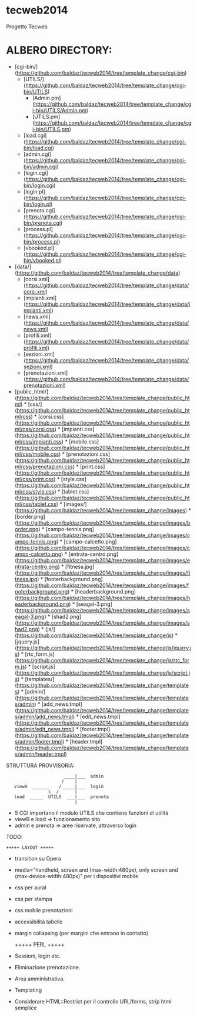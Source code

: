 tecweb2014
==========

Progetto Tecweb

# ALBERO DIRECTORY:

* [cgi-bin/] (https://github.com/baldaz/tecweb2014/tree/template_change/cgi-bin)
	* [UTILS/] (https://github.com/baldaz/tecweb2014/tree/template_change/cgi-bin/UTILS)
		* [Admin.pm] (https://github.com/baldaz/tecweb2014/tree/template_change/cgi-bin/UTILS/Admin.pm)
        * [UTILS.pm] (https://github.com/baldaz/tecweb2014/tree/template_change/cgi-bin/UTILS.pm)
	* [load.cgi] (https://github.com/baldaz/tecweb2014/tree/template_change/cgi-bin/load.cgi)
	* [admin.cgi] (https://github.com/baldaz/tecweb2014/tree/template_change/cgi-bin/admin.cgi)
	* [login.cgi] (https://github.com/baldaz/tecweb2014/tree/template_change/cgi-bin/login.cgi)
	* [login.pl] (https://github.com/baldaz/tecweb2014/tree/template_change/cgi-bin/login.pl)
	* [prenota.cgi] (https://github.com/baldaz/tecweb2014/tree/template_change/cgi-bin/prenota.cgi)
	* [process.pl] (https://github.com/baldaz/tecweb2014/tree/template_change/cgi-bin/process.pl)
	* [vbooked.pl] (https://github.com/baldaz/tecweb2014/tree/template_change/cgi-bin/vbooked.pl)
* [data/] (https://github.com/baldaz/tecweb2014/tree/template_change/data)
     * [corsi.xml] (https://github.com/baldaz/tecweb2014/tree/template_change/data/corsi.xml) 
     * [impianti.xml] (https://github.com/baldaz/tecweb2014/tree/template_change/data/impianti.xml)
     * [news.xml] (https://github.com/baldaz/tecweb2014/tree/template_change/data/news.xml)	
     * [profili.xml] (https://github.com/baldaz/tecweb2014/tree/template_change/data/profili.xml)
     * [sezioni.xml] (https://github.com/baldaz/tecweb2014/tree/template_change/data/sezioni.xml)
     * [prenotazioni.xml] (https://github.com/baldaz/tecweb2014/tree/template_change/data/prenotazioni.xml)
* [public_html/] (https://github.com/baldaz/tecweb2014/tree/template_change/public_html)
  	  * [css/] (https://github.com/baldaz/tecweb2014/tree/template_change/public_html/css)
	       * [corsi.css] (https://github.com/baldaz/tecweb2014/tree/template_change/public_html/css/corsi.css)
	       * [impianti.css] (https://github.com/baldaz/tecweb2014/tree/template_change/public_html/css/impianti.css)
	       * [mobile.css] (https://github.com/baldaz/tecweb2014/tree/template_change/public_html/css/mobile.css)
	       * [prenotazioni.css] (https://github.com/baldaz/tecweb2014/tree/template_change/public_html/css/prenotazioni.css)
	       * [print.css] (https://github.com/baldaz/tecweb2014/tree/template_change/public_html/css/print.css)
	       * [style.css] (https://github.com/baldaz/tecweb2014/tree/template_change/public_html/css/style.css)
	       * [tablet.css] (https://github.com/baldaz/tecweb2014/tree/template_change/public_html/css/tablet.css)
	  * [images/] (https://github.com/baldaz/tecweb2014/tree/template_change/images)
		   * [border.png] (https://github.com/baldaz/tecweb2014/tree/template_change/images/border.png)
		   * [campo-tennis.png] (https://github.com/baldaz/tecweb2014/tree/template_change/images/campo-tennis.png)
		   * [campo-calcetto.png] (https://github.com/baldaz/tecweb2014/tree/template_change/images/campo-calcetto.png)
		   * [entrata-centro.png] (https://github.com/baldaz/tecweb2014/tree/template_change/images/entrata-centro.png)
		   * [fitness.jpg] (https://github.com/baldaz/tecweb2014/tree/template_change/images/fitness.jpg)
		   * [footerbackground.png] (https://github.com/baldaz/tecweb2014/tree/template_change/images/footerbackground.png)
		   * [headerbackground.png] (https://github.com/baldaz/tecweb2014/tree/template_change/images/headerbackground.png)
		   * [seagal-3.png] (https://github.com/baldaz/tecweb2014/tree/template_change/images/seagal-3.png)
		   * [shad2.png] (https://github.com/baldaz/tecweb2014/tree/template_change/images/shad2.png)
	  * [js/] (https://github.com/baldaz/tecweb2014/tree/template_change/js)
	       * [jquery.js] (https://github.com/baldaz/tecweb2014/tree/template_change/js/jquery.js)
	       * [rtc_form.js] (https://github.com/baldaz/tecweb2014/tree/template_change/js/rtc_form.js)
	       * [script.js] (https://github.com/baldaz/tecweb2014/tree/template_change/js/script.js)
	  * [templates/] (https://github.com/baldaz/tecweb2014/tree/template_change/templates)
		      * [admin/] (https://github.com/baldaz/tecweb2014/tree/template_change/templates/admin)
			    * [add_news.tmpl] (https://github.com/baldaz/tecweb2014/tree/template_change/templates/admin/add_news.tmpl)
			    * [edit_news.tmpl] (https://github.com/baldaz/tecweb2014/tree/template_change/templates/admin/edit_news.tmpl)
		            * [footer.tmpl] (https://github.com/baldaz/tecweb2014/tree/template_change/templates/admin/footer.tmpl)
			    * [header.tmpl] (https://github.com/baldaz/tecweb2014/tree/template_change/templates/admin/header.tmpl)     

STRUTTURA PROVVISORIA:
    
                          ____|___  admin
                         /    |
       viewB  ______    /_____|___  login 
                    \  /      |
       load  _____  UTILS  ___|___  prenota
                              |
           
- 5 CGI importano il modulo UTILS che contiene funzioni di utilità
- viewB e load => funzionamento sito
- admin e prenota => aree riservate, attraverso login

TODO:

	+++++ LAYOUT +++++

- transition su Opera
- media="handheld, screen and (max-width:480px), only screen and (max-device-width:480px)" per i dispositivi mobile
- css per aural
- css per stampa
- css mobile prenotazioni
- accessibilità tabelle
- margin collapsing (per margini che entrano in contatto)

  	+++++ PERL +++++

- Sessioni, login etc.
- Eliminazione prenotazione.
- Area amministrativa.
- Templating
- Considerare HTML::Restrict per il controllo URL/forms, strip html semplice